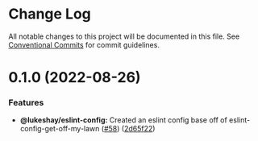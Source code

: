 # Change Log

All notable changes to this project will be documented in this file.
See [Conventional Commits](https://conventionalcommits.org) for commit guidelines.

# 0.1.0 (2022-08-26)

### Features

- **@lukeshay/eslint-config:** Created an eslint config base off of eslint-config-get-off-my-lawn ([#58](https://github.com/LukeShay/npm/issues/58)) ([2d65f22](https://github.com/LukeShay/npm/commit/2d65f22066a7a3bed2cef463a956de5e840e0273))

